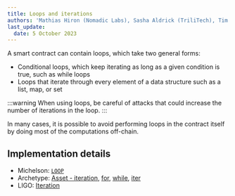 ```yaml
---
title: Loops and iterations
authors: 'Mathias Hiron (Nomadic Labs), Sasha Aldrick (TriliTech), Tim McMackin (TriliTech)'
last_update:
  date: 5 October 2023
---
```


A smart contract can contain loops, which take two general forms:

- Conditional loops, which keep iterating as long as a given condition is true, such as while loops
- Loops that iterate through every element of a data structure such as a list, map, or set

:::warning
When using loops, be careful of attacks that could increase the number of iterations in the loop.
:::

In many cases, it is possible to avoid performing loops in the contract itself by doing most of the computations off-chain.

## Implementation details

- Michelson: [`LOOP`](https://tezos.gitlab.io/michelson-reference/#instr-LOOP)
- Archetype: [Asset - iteration](https://archetype-lang.org/docs/asset#iteration), [for](https://archetype-lang.org/docs/reference/instructions/control#for), [while](https://archetype-lang.org/docs/reference/instructions/control#while), [iter](https://archetype-lang.org/docs/reference/instructions/control#iter)
- LIGO: [Iteration](https://ligolang.org/docs/language-basics/loops)
